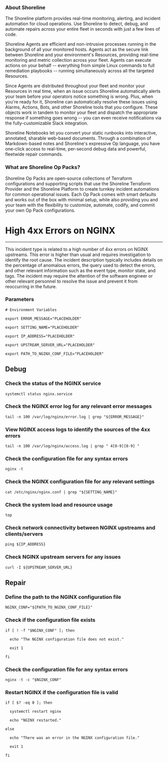 
### About Shoreline
The Shoreline platform provides real-time monitoring, alerting, and incident automation for cloud operations. Use Shoreline to detect, debug, and automate repairs across your entire fleet in seconds with just a few lines of code.

Shoreline Agents are efficient and non-intrusive processes running in the background of all your monitored hosts. Agents act as the secure link between Shoreline and your environment's Resources, providing real-time monitoring and metric collection across your fleet. Agents can execute actions on your behalf -- everything from simple Linux commands to full remediation playbooks -- running simultaneously across all the targeted Resources.

Since Agents are distributed throughout your fleet and monitor your Resources in real time, when an issue occurs Shoreline automatically alerts your team before your operators notice something is wrong. Plus, when you're ready for it, Shoreline can automatically resolve these issues using Alarms, Actions, Bots, and other Shoreline tools that you configure. These objects work in tandem to monitor your fleet and dispatch the appropriate response if something goes wrong -- you can even receive notifications via the fully-customizable Slack integration.

Shoreline Notebooks let you convert your static runbooks into interactive, annotated, sharable web-based documents. Through a combination of Markdown-based notes and Shoreline's expressive Op language, you have one-click access to real-time, per-second debug data and powerful, fleetwide repair commands.

### What are Shoreline Op Packs?
Shoreline Op Packs are open-source collections of Terraform configurations and supporting scripts that use the Shoreline Terraform Provider and the Shoreline Platform to create turnkey incident automations for common operational issues. Each Op Pack comes with smart defaults and works out of the box with minimal setup, while also providing you and your team with the flexibility to customize, automate, codify, and commit your own Op Pack configurations.

# High 4xx Errors on NGINX
---

This incident type is related to a high number of 4xx errors on NGINX upstreams. This error is higher than usual and requires investigation to identify the root cause. The incident description typically includes details on the percentage of anomalous errors, the query used to detect the errors, and other relevant information such as the event type, monitor state, and tags. The incident may require the attention of the software engineer or other relevant personnel to resolve the issue and prevent it from reoccurring in the future.

### Parameters
```shell
# Environment Variables

export ERROR_MESSAGE="PLACEHOLDER"

export SETTING_NAME="PLACEHOLDER"

export IP_ADDRESS="PLACEHOLDER"

export UPSTREAM_SERVER_URL="PLACEHOLDER"

export PATH_TO_NGINX_CONF_FILE="PLACEHOLDER"
```

## Debug

### Check the status of the NGINX service
```shell
systemctl status nginx.service
```

### Check the NGINX error log for any relevant error messages
```shell
tail -n 100 /var/log/nginx/error.log | grep "${ERROR_MESSAGE}"
```

### View NGINX access logs to identify the sources of the 4xx errors
```shell
tail -n 100 /var/log/nginx/access.log | grep " 4[0-9][0-9] "
```

### Check the configuration file for any syntax errors
```shell
nginx -t
```

### Check the NGINX configuration file for any relevant settings
```shell
cat /etc/nginx/nginx.conf | grep "${SETTING_NAME}"
```

### Check the system load and resource usage
```shell
top
```

### Check network connectivity between NGINX upstreams and clients/servers
```shell
ping ${IP_ADDRESS}
```

### Check NGINX upstream servers for any issues
```shell
curl -I ${UPSTREAM_SERVER_URL}
```

## Repair

### Define the path to the NGINX configuration file
```shell
NGINX_CONF="${PATH_TO_NGINX_CONF_FILE}"
```

### Check if the configuration file exists
```shell
if [ ! -f "$NGINX_CONF" ]; then

  echo "The NGINX configuration file does not exist."

  exit 1

fi
```

### Check the configuration file for any syntax errors
```shell
nginx -t -c "$NGINX_CONF"
```

### Restart NGINX if the configuration file is valid
```shell
if [ $? -eq 0 ]; then

  systemctl restart nginx

  echo "NGINX restarted."

else

  echo "There was an error in the NGINX configuration file."

  exit 1

fi
```